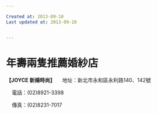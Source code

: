 ```yaml
---

Created at: 2013-09-10
Last updated at: 2013-09-10


---
```


# 年壽兩隻推薦婚紗店


**【JOYCE 新婚時尚】**
    地址：新北市永和區永利路140、142號

    電話：(02)8921-3398

    傳真：(02)8231-7017

